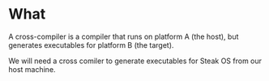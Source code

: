 # What
A cross-compiler is a compiler that runs on platform A (the host), but generates executables for platform B (the target).

We will need a cross comiler to generate executables for Steak OS from our host machine.